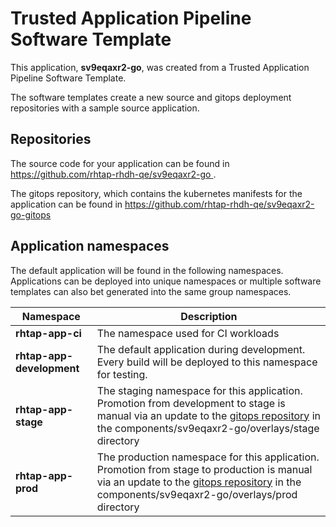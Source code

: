 # Trusted Application Pipeline Software Template

This application, **sv9eqaxr2-go**, was created from a Trusted Application Pipeline Software Template.

The software templates create a new source and gitops deployment repositories with a sample source application. 

## Repositories

The source code for your application can be found in [https://github.com/rhtap-rhdh-qe/sv9eqaxr2-go ](https://github.com/rhtap-rhdh-qe/sv9eqaxr2-go ).
 
The gitops repository, which contains the kubernetes manifests for the application can be found in 
[https://github.com/rhtap-rhdh-qe/sv9eqaxr2-go-gitops ](https://github.com/rhtap-rhdh-qe/sv9eqaxr2-go-gitops ) 

## Application namespaces 

The default application will be found in the following namespaces. Applications can be deployed into unique namespaces or multiple software templates can also bet generated into the same group namespaces.  

|  Namespace   |  Description   |  
| -------- | -------- |
| **rhtap-app-ci** | The namespace used for CI workloads |
| **rhtap-app-development** | The default application during development. Every build will be deployed to this namespace for testing. |
| **rhtap-app-stage** | The staging namespace for this application. Promotion from development to stage is manual via an update to the [gitops repository](https://github.com/rhtap-rhdh-qe/sv9eqaxr2-go-gitops ) in the components/sv9eqaxr2-go/overlays/stage directory |
| **rhtap-app-prod** | The production namespace for this application. Promotion from stage to production is manual via an update to the [gitops repository](https://github.com/rhtap-rhdh-qe/sv9eqaxr2-go-gitops ) in the components/sv9eqaxr2-go/overlays/prod directory |